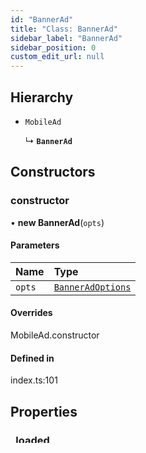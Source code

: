 ```yaml
---
id: "BannerAd"
title: "Class: BannerAd"
sidebar_label: "BannerAd"
sidebar_position: 0
custom_edit_url: null
---
```


## Hierarchy

- `MobileAd`

  ↳ **`BannerAd`**

## Constructors

### constructor

• **new BannerAd**(`opts`)

#### Parameters

| Name | Type |
| :------ | :------ |
| `opts` | [`BannerAdOptions`](../interfaces/BannerAdOptions.md) |

#### Overrides

MobileAd.constructor

#### Defined in

index.ts:101

## Properties

### \_loaded

• **\_loaded**: `boolean` = `false`

#### Defined in

index.ts:99

___

### id

• `Readonly` **id**: `number`

#### Inherited from

MobileAd.id

#### Defined in

index.ts:23

___

### opts

• `Protected` `Readonly` **opts**: [`MobileAdOptions`](../index.md#mobileadoptions)

#### Inherited from

MobileAd.opts

#### Defined in

index.ts:25

___

### cls

▪ `Static` **cls**: `string` = `'BannerAd'`

#### Defined in

index.ts:98

## Accessors

### adUnitId

• `get` **adUnitId**(): `string`

#### Returns

`string`

#### Defined in

index.ts:42

## Methods

### hide

▸ **hide**(): `Promise`<`void`\>

#### Returns

`Promise`<`void`\>

#### Overrides

MobileAd.hide

#### Defined in

index.ts:122

___

### init

▸ `Protected` **init**(): `Promise`<`void`\>

#### Returns

`Promise`<`void`\>

#### Inherited from

MobileAd.init

#### Defined in

index.ts:66

___

### isLoaded

▸ **isLoaded**(): `Promise`<`boolean`\>

#### Returns

`Promise`<`boolean`\>

#### Overrides

MobileAd.isLoaded

#### Defined in

index.ts:108

___

### load

▸ **load**(): `Promise`<`void`\>

#### Returns

`Promise`<`void`\>

#### Overrides

MobileAd.load

#### Defined in

index.ts:112

___

### show

▸ **show**(): `Promise`<`void`\>

#### Returns

`Promise`<`void`\>

#### Overrides

MobileAd.show

#### Defined in

index.ts:117

